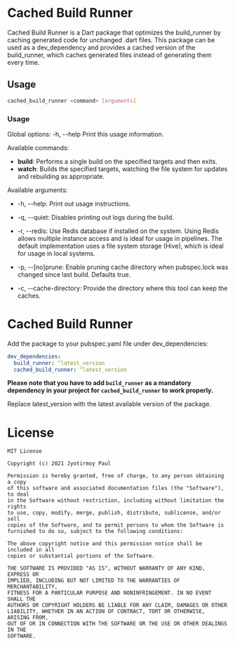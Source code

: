 # Cached Build Runner

Cached Build Runner is a Dart package that optimizes the build_runner by caching generated code for unchanged .dart files. This package can be used as a dev_dependency and provides a cached version of the build_runner, which caches generated files instead of generating them every time.

## Usage

```bash
cached_build_runner <command> [arguments]
```

### Usage
Global options:
-h, --help    Print this usage information.

Available commands:
* **build**:  Performs a single build on the specified targets and then exits.
* **watch**:   Builds the specified targets, watching the file system for updates and rebuilding as appropriate.

Available arguments:
* -h, --help: Print out usage instructions.
* -q, --quiet: Disables printing out logs during the build.
* -r, --redis: Use Redis database if installed on the system. Using Redis allows multiple instance access and is ideal for usage in pipelines. The default implementation uses a file system storage (Hive), which is ideal for usage in local systems.
* -p, --[no]prune: Enable pruning cache directory when pubspec.lock was changed since last build. Defaults true.

* -c, --cache-directory: Provide the directory where this tool can keep the caches.

# Cached Build Runner
Add the package to your pubspec.yaml file under dev_dependencies:

```yaml
dev_dependencies:
  build_runner: ^latest_version
  cached_build_runner: ^latest_version
```
**Please note that you have to add `build_runner` as a mandatory dependency in your project for `cached_build_runner` to work properly.**

Replace latest_version with the latest available version of the package.

# License

```
MIT License

Copyright (c) 2021 Jyotirmoy Paul

Permission is hereby granted, free of charge, to any person obtaining a copy
of this software and associated documentation files (the "Software"), to deal
in the Software without restriction, including without limitation the rights
to use, copy, modify, merge, publish, distribute, sublicense, and/or sell
copies of the Software, and to permit persons to whom the Software is
furnished to do so, subject to the following conditions:

The above copyright notice and this permission notice shall be included in all
copies or substantial portions of the Software.

THE SOFTWARE IS PROVIDED "AS IS", WITHOUT WARRANTY OF ANY KIND, EXPRESS OR
IMPLIED, INCLUDING BUT NOT LIMITED TO THE WARRANTIES OF MERCHANTABILITY,
FITNESS FOR A PARTICULAR PURPOSE AND NONINFRINGEMENT. IN NO EVENT SHALL THE
AUTHORS OR COPYRIGHT HOLDERS BE LIABLE FOR ANY CLAIM, DAMAGES OR OTHER
LIABILITY, WHETHER IN AN ACTION OF CONTRACT, TORT OR OTHERWISE, ARISING FROM,
OUT OF OR IN CONNECTION WITH THE SOFTWARE OR THE USE OR OTHER DEALINGS IN THE
SOFTWARE.
```